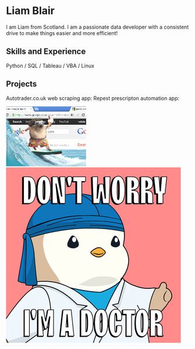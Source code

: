 # Liam Blair

I am Liam from Scotland. I am a passionate data developer with a consistent drive to make things easier and more efficient!

## Skills and Experience
Python / SQL / Tableau / VBA / Linux

## Projects

Autotrader.co.uk web scraping app: Repest prescripton automation app:

<img src="https://github.com/liamjblair/liamjblair/blob/main/giphy.gif" width="220"/> <img src="https://github.com/liamjblair/liamjblair/blob/main/doctor.gif" wigth="220">
